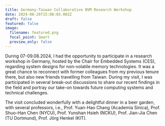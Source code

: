 ```yaml
---
title: Germany-Taiwan Collaborative NVM Research Workshop
date: 2024-08-26T15:08:03.002Z
draft: false
featured: false
image:
  filename: featured.png
  focal_point: Smart
  preview_only: false
---
```

During 07-09.08.2024, I had the opportunity to participate in a research workshop in Germany, hosted by the Chair for Embedded Systems (CES), regarding system designs for non-volatile memory technologies. It was a great chance to reconnect with former colleagues from my previous tenure there, but also new friends travelling from Taiwan. During my visit, I was participated in several break-out discussions to share our recent findings in the field and portray our take-on towards future computing systems and technical challenges. 

The visit concluded wonderfully with a delightful dinner in a beer garden, with several professors, i.e., Prof. Yuan-Hao Chang (Academia Sinica), P﻿rof. Shuo-Han Chen (NYCU), Prof. Yunshan Hsieh (NCKU), Prof. Jian-Jia Chen (TU Dortmund), Prof. Jörg Henkel (KIT).